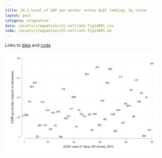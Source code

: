 ```yaml
---
title: 14.1 Level of GDP per worker versus ALEC ranking, by state
layout: post
category: stagnation
data: /assets/stagnation/chi-vollrath-fig14001.csv
code: /assets/stagnation/chi-vollrath-fig14001.do
---
```


Links to [data](/assets/stagnation/chi-vollrath-fig14001.csv) and [code](/assets/stagnation/chi-vollrath-fig14001.do) 

![14.1 Level of GDP per worker versus ALEC ranking, by state](/assets/stagnation/chi-vollrath-fig14001.png)
